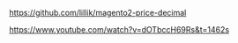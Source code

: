 https://github.com/lillik/magento2-price-decimal

https://www.youtube.com/watch?v=dOTbccH69Rs&t=1462s
